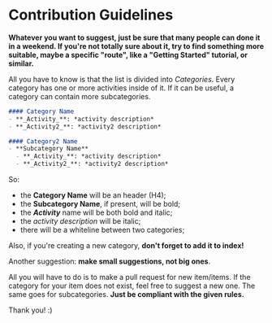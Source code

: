 # Contribution Guidelines

**Whatever you want to suggest, just be sure that many people can done it in a weekend. If you're not totally sure about it, try to find something more suitable, maybe a specific "route", like a "Getting Started" tutorial, or similar.**

All you have to know is that the list is divided into *Categories*. Every category has one or more activities inside of it. If it can be useful, a category can contain more subcategories.

```markdown
#### Category Name
- **_Activity_**: *activity description*
- **_Activity2_**: *activity2 description*

#### Category2 Name
- **Subcategory Name**
  - **_Activity_**: *activity description*
  - **_Activity2_**: *activity2 description*
```

So:

- the **Category Name** will be an header (H4);
- the **Subcategory Name**, if present, will be bold;
- the **_Activity_** name will be both bold and italic;
- the *activity description* will be italic;
- there will be a whiteline between two categories;

Also, if you're creating a new category, **don't forget to add it to index!**

Another suggestion: **make small suggestions, not big ones**.

All you will have to do is to make a pull request for new item/items. If the category for your item does not exist, feel free to suggest a new one. The same goes for subcategories. **Just be compliant with the given rules.**

Thank you! :)
